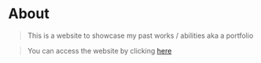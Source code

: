 # About
> This is a website to showcase my past works / abilities aka a portfolio

> You can access the website by clicking [here](https://zgndia.github.io)
